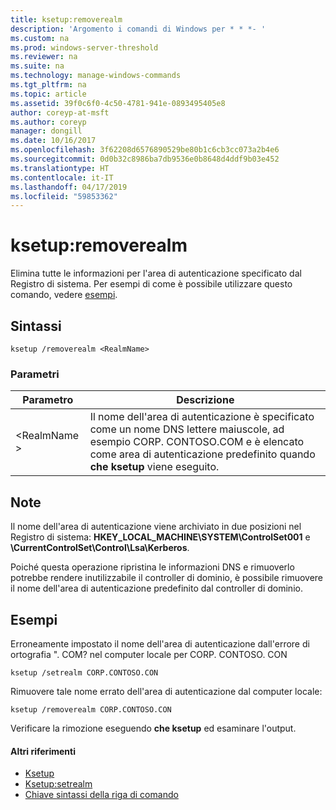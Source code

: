 ```yaml
---
title: ksetup:removerealm
description: 'Argomento i comandi di Windows per * * *- '
ms.custom: na
ms.prod: windows-server-threshold
ms.reviewer: na
ms.suite: na
ms.technology: manage-windows-commands
ms.tgt_pltfrm: na
ms.topic: article
ms.assetid: 39f0c6f0-4c50-4781-941e-0893495405e8
author: coreyp-at-msft
ms.author: coreyp
manager: dongill
ms.date: 10/16/2017
ms.openlocfilehash: 3f62208d6576890529be80b1c6cb3cc073a2b4e6
ms.sourcegitcommit: 0d0b32c8986ba7db9536e0b8648d4ddf9b03e452
ms.translationtype: HT
ms.contentlocale: it-IT
ms.lasthandoff: 04/17/2019
ms.locfileid: "59853362"
---
```

# <a name="ksetupremoverealm"></a>ksetup:removerealm



Elimina tutte le informazioni per l'area di autenticazione specificato dal Registro di sistema. Per esempi di come è possibile utilizzare questo comando, vedere [esempi](#BKMK_Examples).

## <a name="syntax"></a>Sintassi

```
ksetup /removerealm <RealmName>
```

### <a name="parameters"></a>Parametri

|Parametro|Descrizione|
|---------|-----------|
|\<RealmName >|Il nome dell'area di autenticazione è specificato come un nome DNS lettere maiuscole, ad esempio CORP. CONTOSO.COM e è elencato come area di autenticazione predefinito quando **che ksetup** viene eseguito.|

## <a name="remarks"></a>Note

Il nome dell'area di autenticazione viene archiviato in due posizioni nel Registro di sistema: **HKEY_LOCAL_MACHINE\SYSTEM\ControlSet001** e **\CurrentControlSet\Control\Lsa\Kerberos**.

Poiché questa operazione ripristina le informazioni DNS e rimuoverlo potrebbe rendere inutilizzabile il controller di dominio, è possibile rimuovere il nome dell'area di autenticazione predefinito dal controller di dominio.

## <a name="BKMK_Examples"></a>Esempi

Erroneamente impostato il nome dell'area di autenticazione dall'errore di ortografia ". COM? nel computer locale per CORP. CONTOSO. CON
```
ksetup /setrealm CORP.CONTOSO.CON
```
Rimuovere tale nome errato dell'area di autenticazione dal computer locale:
```
ksetup /removerealm CORP.CONTOSO.CON
```
Verificare la rimozione eseguendo **che ksetup** ed esaminare l'output.

#### <a name="additional-references"></a>Altri riferimenti

-   [Ksetup](ksetup.md)
-   [Ksetup:setrealm](ksetup-setrealm.md)
-   [Chiave sintassi della riga di comando](command-line-syntax-key.md)